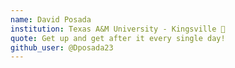 ```yaml
---
name: David Posada
institution: Texas A&M University - Kingsville 🚩 
quote: Get up and get after it every single day!
github_user: @Dposada23
---
```

